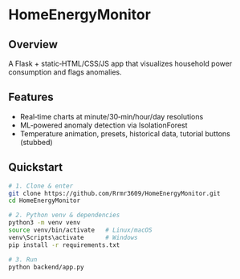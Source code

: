# HomeEnergyMonitor

## Overview
A Flask + static‑HTML/CSS/JS app that visualizes household power consumption and flags anomalies.

## Features
- Real‑time charts at minute/30‑min/hour/day resolutions  
- ML‑powered anomaly detection via IsolationForest  
- Temperature animation, presets, historical data, tutorial buttons (stubbed)

## Quickstart

```bash
# 1. Clone & enter
git clone https://github.com/Rrmr3609/HomeEnergyMonitor.git
cd HomeEnergyMonitor

# 2. Python venv & dependencies
python3 -m venv venv
source venv/bin/activate   # Linux/macOS
venv\Scripts\activate      # Windows
pip install -r requirements.txt

# 3. Run
python backend/app.py
